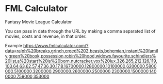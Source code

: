 # FML Calculator
Fantasy Movie League Calculator

You can pass in data through the URL by making a comma separated list of movies, costs and revenue, in that order.

Example https://www.fmlcalculator.com/?data=ralph%20breaks,grinch,creed%202,beasts,bohemian,instant%20family,green%20book,possession,robin%20hood,widows,favourite,schindlers%20list,a%20start%20is%20born,nutcracker,vox%20lux,326,265,212,126,119,103,64,63,62,57,47,36,30,17,8,16700000,12800000,10100000,6200000,5800000,5100000,3200000,2900000,2600000,2500000,2300000,1500000,1400000,759000,353000

